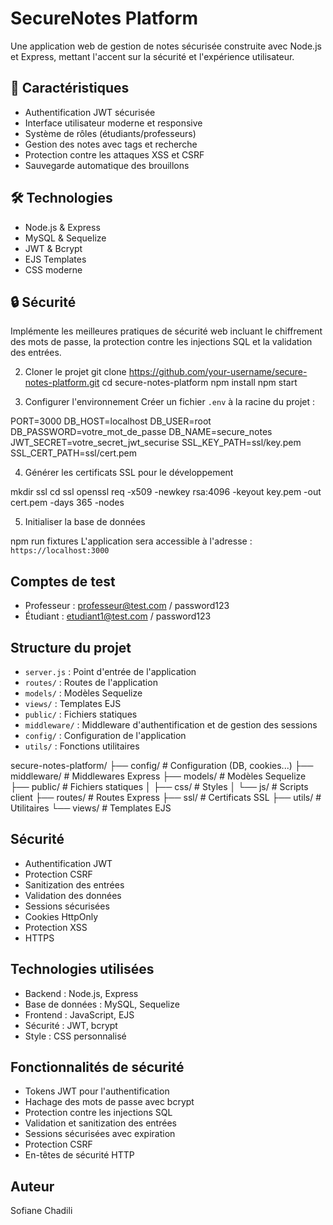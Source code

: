 # SecureNotes Platform

Une application web de gestion de notes sécurisée construite avec Node.js et Express, mettant l'accent sur la sécurité et l'expérience utilisateur.

## 🚀 Caractéristiques

- Authentification JWT sécurisée
- Interface utilisateur moderne et responsive
- Système de rôles (étudiants/professeurs)
- Gestion des notes avec tags et recherche
- Protection contre les attaques XSS et CSRF
- Sauvegarde automatique des brouillons

## 🛠️ Technologies

- Node.js & Express
- MySQL & Sequelize
- JWT & Bcrypt
- EJS Templates
- CSS moderne

## 🔒 Sécurité

Implémente les meilleures pratiques de sécurité web incluant le chiffrement des mots de passe, la protection contre les injections SQL et la validation des entrées.




2. Cloner le projet
git clone https://github.com/your-username/secure-notes-platform.git
cd secure-notes-platform
npm install
npm start


3. Configurer l'environnement
Créer un fichier `.env` à la racine du projet :

PORT=3000
DB_HOST=localhost
DB_USER=root
DB_PASSWORD=votre_mot_de_passe
DB_NAME=secure_notes
JWT_SECRET=votre_secret_jwt_securise
SSL_KEY_PATH=ssl/key.pem
SSL_CERT_PATH=ssl/cert.pem


4. Générer les certificats SSL pour le développement

mkdir ssl
cd ssl
openssl req -x509 -newkey rsa:4096 -keyout key.pem -out cert.pem -days 365 -nodes


5. Initialiser la base de données

npm run fixtures
L'application sera accessible à l'adresse : `https://localhost:3000`

## Comptes de test
- Professeur : professeur@test.com / password123
- Étudiant : etudiant1@test.com / password123

## Structure du projet

- `server.js` : Point d'entrée de l'application
- `routes/` : Routes de l'application
- `models/` : Modèles Sequelize
- `views/` : Templates EJS
- `public/` : Fichiers statiques
- `middleware/` : Middleware d'authentification et de gestion des sessions
- `config/` : Configuration de l'application
- `utils/` : Fonctions utilitaires

secure-notes-platform/
├── config/ # Configuration (DB, cookies...)
├── middleware/ # Middlewares Express
├── models/ # Modèles Sequelize
├── public/ # Fichiers statiques
│ ├── css/ # Styles
│ └── js/ # Scripts client
├── routes/ # Routes Express
├── ssl/ # Certificats SSL
├── utils/ # Utilitaires
└── views/ # Templates EJS


## Sécurité
- Authentification JWT
- Protection CSRF
- Sanitization des entrées
- Validation des données
- Sessions sécurisées
- Cookies HttpOnly
- Protection XSS
- HTTPS

## Technologies utilisées
- Backend : Node.js, Express
- Base de données : MySQL, Sequelize
- Frontend : JavaScript, EJS
- Sécurité : JWT, bcrypt
- Style : CSS personnalisé

## Fonctionnalités de sécurité
- Tokens JWT pour l'authentification
- Hachage des mots de passe avec bcrypt
- Protection contre les injections SQL
- Validation et sanitization des entrées
- Sessions sécurisées avec expiration
- Protection CSRF
- En-têtes de sécurité HTTP



## Auteur
Sofiane Chadili